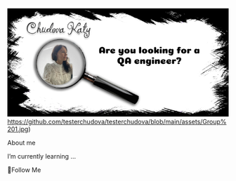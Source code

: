 ![Header](https://github.com/testerchudova/testerchudova/blob/main/assets/Group%201.jpg)https://github.com/testerchudova/testerchudova/blob/main/assets/Group%201.jpg)

About me

I’m currently learning ...

💬Follow Me
